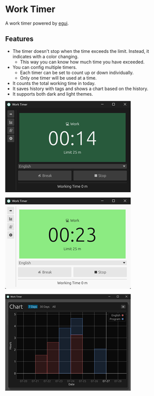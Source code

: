 # Work Timer

A work timer powered by [egui](https://github.com/emilk/egui).

## Features
- The timer doesn't stop when the time exceeds the limit. Instead, it indicates with a color changing.
    - This way you can know how much time you have exceeded.
- You can config multiple timers.
    - Each timer can be set to count up or down individually.
    - Only one timer will be used at a time.
- It counts the total working time in today.
- It saves history with tags and shows a chart based on the history.
- It supports both dark and light themes.


![dark](misc/dark.png)

![light](misc/light.png)

![chart](misc/chart.png)
